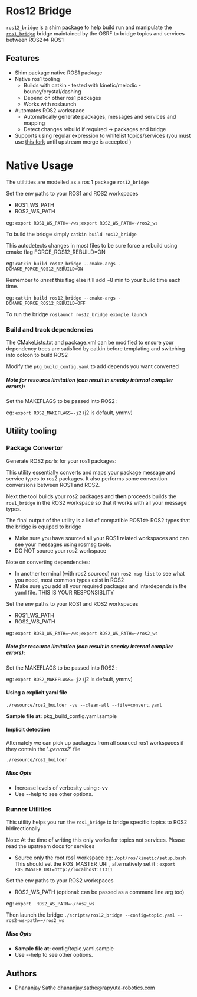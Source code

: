 # Ros12 Bridge

`ros12_bridge` is a shim package to help build run and manipulate the [`ros1_bridge`](https://github.com/ros2/ros1_bridge) 
bridge maintained by the OSRF to bridge topics and services between ROS2<=> ROS1

## Features

 * Shim package native ROS1 package
 * Native ros1 tooling
   * Builds with catkin - tested with kinetic/melodic - bouncy/crystal/dashing
   * Depend on other ros1 packages
   * Works with roslaunch 
 * Automates ROS2 workspace
   * Automatically generate packages, messages and services and mapping
   *  Detect changes rebuild if required -> packages and bridge
 * Supports using regular expression to whitelist topics/services (you must use [this fork](https://github.com/rapyuta-robotics/ros1_bridge) until upstream merge is accepted )


# Native Usage

The utiltities are modelled as a ros 1 package `ros12_bridge`

Set the env paths to your ROS1 and ROS2 workspaces

 * ROS1_WS_PATH
 * ROS2_WS_PATH

eg:
`export ROS1_WS_PATH=~/ws;export ROS2_WS_PATH=~/ros2_ws`

To build the bridge simply `catkin build ros12_bridge`

This autodetects changes in most files to be sure force a rebuild using cmake flag FORCE_ROS12_REBUILD=ON

eg: `catkin build ros12_bridge --cmake-args -DCMAKE_FORCE_ROS12_REBUILD=ON`

Remember to *unset* this flag else it'll add ~8 min to your build time each time.

eg: `catkin build ros12_bridge --cmake-args -DCMAKE_FORCE_ROS12_REBUILD=OFF`

To run the bridge `roslaunch ros12_bridge example.launch`

### Build and track dependencies 
The CMakeLists.txt and package.xml can be modified to ensure your dependency trees 
are satisfied by catkin before templating and switching into colcon to build ROS2

Modify the `pkg_build_config.yaml` to add depends you want converted


##### Note for resource limitation (can result in sneaky internal compiler errors):

Set the MAKEFLAGS to be passed into ROS2 :

eg: `export ROS2_MAKEFLAGS=-j2` (j2 is default, ymmv)

## Utility tooling
### Package Convertor

Generate ROS2 _ports_ for your ros1 packages:

This utility essentially converts and maps your package message and service types
 to ros2 packages. It also performs some convention conversions between ROS1 and ROS2.
 
 Next the tool builds your ros2 packages and **then** proceeds  builds the `ros1_bridge` in the ROS2 workspace 
 so that it works with all your message types.
 
 The final output of the utility  is a list of compatible ROS1<=> ROS2 types that the bridge is equiped to bridge
 

 * Make sure you have sourced all your ROS1 related workspaces and can see your messages using rosmsg tools.
 * DO NOT source your ros2 workspace
 
 Note on converting dependencies: 
 * In another terminal (with ros2 sourced) run `ros2 msg list` to see what you need, most common types exist in ROS2
 * Make sure you add all your required packages and interdepends in the yaml file. THIS IS YOUR RESPONSIBLITY

Set the env paths to your ROS1 and ROS2 workspaces
 * ROS1_WS_PATH
 * ROS2_WS_PATH

eg:
`export ROS1_WS_PATH=~/ws;export ROS2_WS_PATH=~/ros2_ws`

##### Note for resource limitation (can result in sneaky internal compiler errors):

Set the MAKEFLAGS to be passed into ROS2 :

eg: `export ROS2_MAKEFLAGS=-j2` (j2 is default, ymmv)

#### Using a explicit yaml file

`./resource/ros2_builder -vv --clean-all --file=convert.yaml`

**Sample file at:**  pkg_build_config.yaml.sample

#### Implicit detection
Alternately we can pick up packages from all sourced ros1 workspaces 
if they contain the '_.genros2_' file

`./resource/ros2_builder`

##### Misc Opts
 * Increase levels of verbosity using :-vv
 * Use --help to see other options.

### Runner Utilities

This utility helps you run the `ros1_bridge` to bridge specific topics to ROS2 bidirectionally 
 
 Note: At the time of writing this only works for topics not services. Please read the upstream docs for services
 
 * Source only the root ros1 workspace eg: `/opt/ros/kinetic/setup.bash`
 This should set the ROS_MASTER_URI , alternatively set it : `export ROS_MASTER_URI=http://localhost:11311`

Set the env paths to your ROS2 workspaces
 * ROS2_WS_PATH (optional: can be passed as a command line arg too) 

eg:
`export  ROS2_WS_PATH=~/ros2_ws`

Then launch the bridge
`./scripts/ros12_bridge --config=topic.yaml --ros2-ws-path=~/ros2_ws`

##### Misc Opts
 * **Sample file at:** config/topic.yaml.sample
 * Use --help to see other options.

## Authors
 * Dhananjay Sathe <dhananjay.sathe@rapyuta-robotics.com>